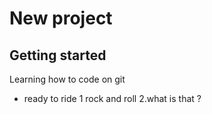 # New project 

## Getting started 

Learning how to code on git

* ready to ride 
1 rock and roll 
2.what is that ?
